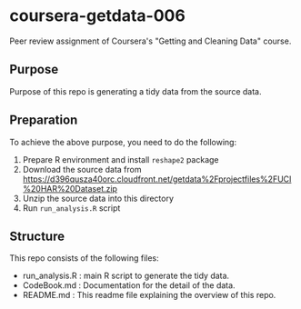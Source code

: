 coursera-getdata-006
====================

Peer review assignment of Coursera's "Getting and Cleaning Data" course.

Purpose
-------
Purpose of this repo is generating a tidy data from the source data.

Preparation
-----------
To achieve the above purpose, you need to do the following:

1. Prepare R environment and install `reshape2` package
2. Download the source data from https://d396qusza40orc.cloudfront.net/getdata%2Fprojectfiles%2FUCI%20HAR%20Dataset.zip
3. Unzip the source data into this directory
4. Run `run_analysis.R` script


Structure
---------
This repo consists of the following files:

- run_analysis.R : main R script to generate the tidy data.
- CodeBook.md : Documentation for the detail of the data.
- README.md : This readme file explaining the overview of this repo.

